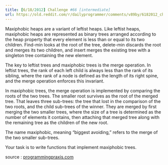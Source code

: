 ```yaml
---
title: [6/18/2012] Challenge #66 [intermediate]
url: https://old.reddit.com/r/dailyprogrammer/comments/v89by/6182012_challenge_66_intermediate/
---
```


Maxiphobic heaps are a variant of leftist heaps. Like leftist heaps, maxiphobic heaps are represented as binary trees arranged according to the heap property that every element is less than or equal to its two children. Find-min looks at the root of the tree, delete-min discards the root and merges its two children, and insert merges the existing tree with a singleton tree containing the new element.

The key to leftist trees and maxiphobic trees is the merge operation. In leftist trees, the rank of each left child is always less than the rank of its sibling, where the rank of a node is defined as the length of its right spine, and the merge operation enforces this invariant.  

In maxiphobic trees, the merge operation is implemented by comparing the roots of the two trees. The smaller root survives as the root of the merged tree. That leaves three sub-trees: the tree that lost in the comparison of the two roots, and the child sub-trees of the winner. They are merged by first merging the two smaller trees, where the size of a tree is determined as the number of elements it contains, then attaching that merged tree along with the remaining tree as the children of the new root. 

The name maxiphobic, meaning “biggest avoiding,” refers to the merge of the two smaller sub-trees.


Your task is to write functions that implement maxiphobic trees.

source : [programmingpraxis.com](http://programmingpraxis.com/2010/09/28/maxiphobic-heaps/)